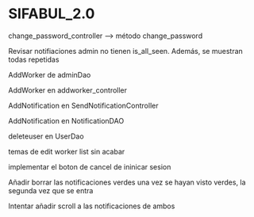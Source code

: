 # SIFABUL_2.0
 


change_password_controller --> método change_password

Revisar notifiaciones admin no tienen is_all_seen. Además, se muestran todas repetidas

AddWorker de adminDao

AddWorker en addworker_controller

AddNotification en SendNotificationController

AddNotification en NotificationDAO

deleteuser en UserDao

temas de edit worker list sin acabar

implementar el boton de cancel de ininicar sesion

Añadir borrar las notificaciones verdes una vez se hayan visto verdes, la segunda vez que se entra

Intentar añadir scroll a las notificaciones de ambos
